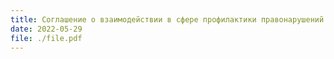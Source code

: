 ```yaml
---
title: Соглашение о взаимодействии в сфере профилактики правонарушений в жилом секторе
date: 2022-05-29
file: ./file.pdf
---
```



